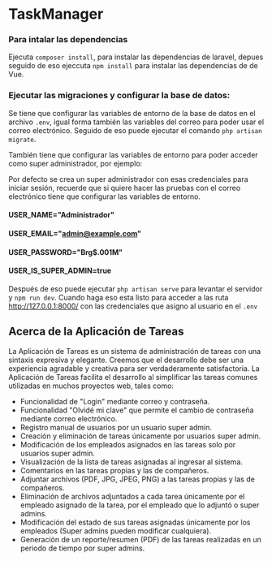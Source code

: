 # TaskManager
### Para intalar las dependencias

Ejecuta `composer install`, para instalar las dependencias de laravel, depues seguido de eso ejeccuta `npm install` para instalar las dependencias de de Vue.

### Ejecutar las migraciones y configurar la base de datos:

Se tiene que configurar las variables de entorno de la base de datos en el archivo `.env`, igual forma también las variables
del correo para poder usar el correo electrónico. Seguido de eso puede ejecutar el comando `php artisan migrate`.

También tiene que configurar las variables de entorno para poder acceder como super administrador, por ejemplo:

Por defecto se crea un super administrador con esas credenciales para iniciar sesión, recuerde que si quiere hacer las pruebas con el correo electrónico tiene que configurar las variables de entorno.

#### USER_NAME="Administrador"
#### USER_EMAIL="admin@example.com"
#### USER_PASSWORD="Brg$.001M"
#### USER_IS_SUPER_ADMIN=true

Después de eso puede ejecutar `php artisan serve` para levantar el servidor y `npm run dev`. Cuando haga eso esta listo para acceder a las ruta http://127.0.0.1:8000/ con las credenciales que asigno al usuario en el `.env`

## Acerca de la Aplicación de Tareas

La Aplicación de Tareas es un sistema de administración de tareas con una sintaxis expresiva y elegante. Creemos que el desarrollo debe ser una experiencia agradable y creativa para ser verdaderamente satisfactoria. La Aplicación de Tareas facilita el desarrollo al simplificar las tareas comunes utilizadas en muchos proyectos web, tales como:

- Funcionalidad de "Login" mediante correo y contraseña.
- Funcionalidad "Olvidé mi clave" que permite el cambio de contraseña mediante correo electrónico.
- Registro manual de usuarios por un usuario super admin.
- Creación y eliminación de tareas únicamente por usuarios super admin.
- Modificación de los empleados asignados en las tareas solo por usuarios super admin.
- Visualización de la lista de tareas asignadas al ingresar al sistema.
- Comentarios en las tareas propias y las de compañeros.
- Adjuntar archivos (PDF, JPG, JPEG, PNG) a las tareas propias y las de compañeros.
- Eliminación de archivos adjuntados a cada tarea únicamente por el empleado asignado de la tarea, por el empleado que lo adjuntó o super admins.
- Modificación del estado de sus tareas asignadas únicamente por los empleados (Super admins pueden modificar cualquiera).
- Generación de un reporte/resumen (PDF) de las tareas realizadas en un periodo de tiempo por super admins.

